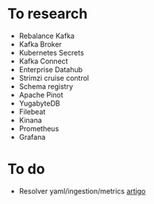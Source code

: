 # To research

- Rebalance Kafka
- Kafka Broker
- Kubernetes Secrets
- Kafka Connect
- Enterprise Datahub
- Strimzi cruise control
- Schema registry
- Apache Pinot
- YugabyteDB
- Filebeat
- Kinana
- Prometheus
- Grafana

# To do

- Resolver yaml/ingestion/metrics [artigo](https://blog.devgenius.io/kafka-on-kubernetes-using-strimzi-part-1-83d74564135e)
